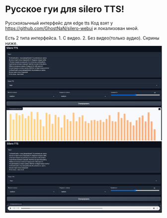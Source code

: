 # Русское гуи для silero TTS!
Русскоязычный интерфейс для edge tts 
Код взят у https://github.com/GhostNaN/silero-webui и локализован мной.

Есть 2 типа интерфейса. 1. С видео. 2. Без видео(только аудио). Скрины ниже.
![Скрин интерфейса с видео(делает видео водопад звука)](https://github.com/hinaichigo-fox/rus-silero-webui/blob/main/vid.jpg)
![Скрин интерфейса с аудио(тут только аудио формата .wav)](https://github.com/hinaichigo-fox/rus-silero-webui/blob/main/aud.jpg)
